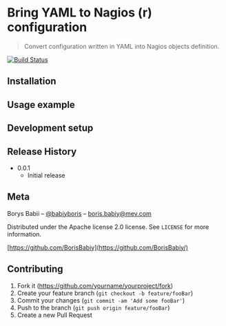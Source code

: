 # Bring YAML to Nagios (r) configuration
> Convert configuration written in YAML into Nagios objects definition.

[![Build Status](https://travis-ci.org/BorisBabiy/nagios-yaml.svg?branch=master)](https://travis-ci.org/BorisBabiy/nagios-yaml)

## Installation


## Usage example


## Development setup


## Release History


* 0.0.1
    * Initial release


## Meta

Borys Babii – [@babiyboris](https://twitter.com/babiyboris) – boris.babiy@mev.com

Distributed under the Apache license 2.0 license. See ``LICENSE`` for more information.

[https://github.com/BorisBabiy](https://github.com/BorisBabiy/)

## Contributing

1. Fork it (<https://github.com/yourname/yourproject/fork>)
2. Create your feature branch (`git checkout -b feature/fooBar`)
3. Commit your changes (`git commit -am 'Add some fooBar'`)
4. Push to the branch (`git push origin feature/fooBar`)
5. Create a new Pull Request

[travis-image]: https://img.shields.io/travis/BorisBabiy/nagios-yaml/master.svg?style=flat-square
[travis-url]: https://travis-ci.org/BorisBabiy/nagios-yaml
[wiki]: https://github.com/BorisBabiy/nagios-yaml/wiki
